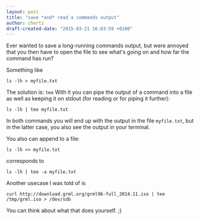 ```yaml
---
layout: post
title: "save *and* read a commands output"
author: cherti
draft-created-date: "2015-03-21 16:03:59 +0100"
---
```


Ever wanted to save a long-running commands output, but were annoyed that you then have to open the file to see what's going on and how far the command has run?

Something like
~~~
ls -lh > myfile.txt
~~~

The solution is: `tee`
With it you can pipe the output of a command into a file as well as keeping it on stdout (for reading or for piping it further):

~~~
ls -lh | tee myfile.txt
~~~

In both commands you will end up with the output in the file `myfile.txt`, but in the latter case, you also see the output in your terminal.

You also can append to a file:


~~~
ls -lh >> myfile.txt
~~~
corresponds to
~~~
ls -lh | tee -a myfile.txt
~~~

Another usecase I was told of is

~~~
curl http://download.grml.org/grml96-full_2014.11.iso | tee /tmp/grml.iso > /dev/sdb
~~~

You can think about what that does yourself. ;)
